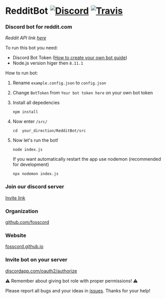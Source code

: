 # RedditBot  [![Discord](https://discordapp.com/api/guilds/367325058353594378/embed.png)]() [![Travis](https://travis-ci.com/SerekKiri/RedditBot.svg?branch=master)]()
### Discord bot for reddit.com

*Reddit API link [here](https://www.reddit.com/dev/api/)*

To run this bot you need:

 - Discord Bot Token ([How to create your own bot guide](https://github.com/reactiflux/discord-irc/wiki/Creating-a-discord-bot-&-getting-a-token))
 - Node.js version higer then `8.11.1`

 How to run bot:

1. Rename ``example.config.json`` to ``config.json``

2. Change ``BotToken`` from ``Your bot token here`` on your own bot token
3. Install all depedencies

    ```
    npm install
    ```
4. Now enter ``/src/``
    ```
    cd  your_direction/RedditBot/src
    ```

5. Now let's run the bot!
    ```
    node index.js
    ```
    If you want automatically restart the app use nodemon (recommended for development)
    ```
    npx nodemon index.js
    ```

### Join our discord server

[Invite link](https://discord.gg/7q5VcC6)

### Organization

[github.com/fosscord](https://github.com/fosscord)

### Website

[fosscord.github.io](https://fosscord.github.io/)

### Invite bot on your server

[discordapp.com/oauth2/authorize](https://discordapp.com/oauth2/authorize?client_id=485047416291065859&scope=bot&permissions=0)

⚠️ Remember about giving bot role with proper permissions! ⚠️

Please report all bugs and your ideas in [issues](https://github.com/SerekKiri/RedditBot/issues). Thanks for your help!
